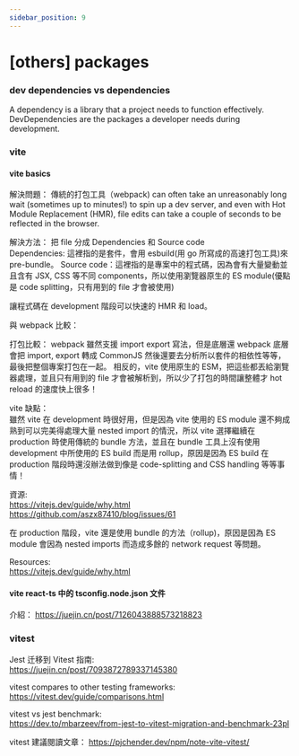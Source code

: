```yaml
---
sidebar_position: 9
---
```


# [others] packages

### dev dependencies vs dependencies

A dependency is a library that a project needs to function effectively. DevDependencies are the packages a developer needs during development.

### vite

#### vite basics

解決問題： 傳統的打包工具（webpack) can often take an unreasonably long wait (sometimes up to minutes!) to spin up a dev server, and even with Hot Module Replacement (HMR), file edits can take a couple of seconds to be reflected in the browser.

解決方法： 把 file 分成 Dependencies 和 Source code  
Dependencies: 這裡指的是套件，會用 esbuild(用 go 所寫成的高速打包工具)來 pre-bundle。
Source code：這裡指的是專案中的程式碼，因為會有大量變動並且含有 JSX, CSS 等不同 components，所以使用瀏覽器原生的 ES module(優點是 code splitting，只有用到的 file 才會被使用)

讓程式碼在 development 階段可以快速的 HMR 和 load。

與 webpack 比較：

打包比較：
webpack 雖然支援 import export 寫法，但是底層還 webpack 底層會把 import, export 轉成 CommonJS 然後還要去分析所以套件的相依性等等，最後把整個專案打包在一起。
相反的，vite 使用原生的 ESM，把這些都丟給瀏覽器處理，並且只有用到的 file 才會被解析到，所以少了打包的時間讓整體才 hot reload 的速度快上很多！

vite 缺點：  
雖然 vite 在 development 時很好用，但是因為 vite 使用的 ES module 還不夠成熟到可以完美得處理大量 nested import 的情況，所以 vite 選擇繼續在 production 時使用傳統的 bundle 方法，並且在 bundle 工具上沒有使用 development 中所使用的 ES build 而是用 rollup，原因是因為 ES build 在 production 階段時還沒辦法做到像是 code-splitting and CSS handling 等等事情！

資源:  
https://vitejs.dev/guide/why.html
https://github.com/aszx87410/blog/issues/61

在 production 階段，vite 還是使用 bundle 的方法（rollup)，原因是因為 ES module 會因為 nested imports 而造成多餘的 network request 等問題。

Resources:  
https://vitejs.dev/guide/why.html

#### vite react-ts 中的 tsconfig.node.json 文件

介紹： https://juejin.cn/post/7126043888573218823

### vitest

Jest 迁移到 Vitest 指南:  
https://juejin.cn/post/7093872789337145380

vitest compares to other testing frameworks:  
https://vitest.dev/guide/comparisons.html

vitest vs jest benchmark:  
https://dev.to/mbarzeev/from-jest-to-vitest-migration-and-benchmark-23pl

vitest 建議閱讀文章：
https://pjchender.dev/npm/note-vite-vitest/
